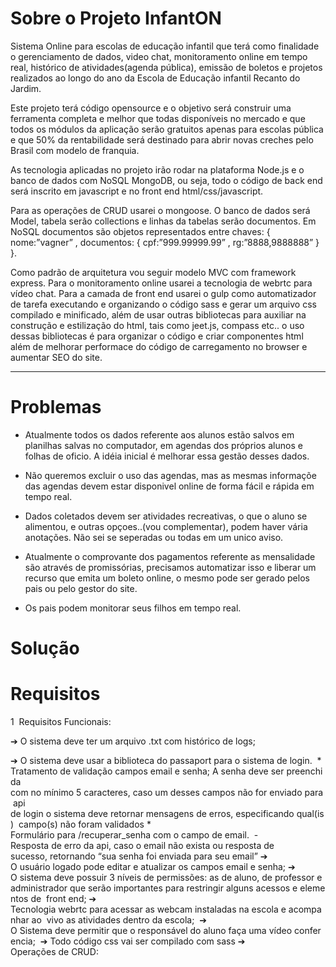# Sobre o Projeto InfantON

Sistema Online para escolas de educação infantil que terá como finalidade o gerenciamento de dados, video chat, monitoramento online em tempo real, histórico de atividades(agenda pública), emissão de boletos e projetos realizados ao longo do ano da Escola de Educação infantil Recanto do Jardim.

Este projeto terá código opensource e o objetivo será construir uma ferramenta completa e melhor que todas disponíveis no mercado e que todos os módulos da aplicação serão gratuitos apenas para escolas pública e que 50% da rentabilidade será destinado para abrir novas creches pelo Brasil com modelo de franquia.

As tecnologia aplicadas no projeto irão rodar na plataforma Node.js e o banco de dados com NoSQL MongoDB, ou seja, todo o código de back end será inscrito em javascript e no front end html/css/javascript. 

Para as operações de CRUD usarei o mongoose. O banco de dados será Model, tabela serão collections e linhas da tabelas serão documentos.
Em NoSQL documentos são objetos representados entre chaves:
 {  
	nome:”vagner” 
	, documentos: { 
		cpf:”999.99999.99”
		, rg:”8888,9888888” 
    } 
 }.

Como padrão de arquitetura vou seguir modelo MVC com framework express. Para o monitoramento online usarei a tecnologia de webrtc para vídeo chat. Para a camada de front end usarei o gulp como automatizador de tarefa executando e organizando o código sass e gerar um arquivo css compilado e minificado,
além de usar outras bibliotecas para auxiliar na construção e estilização do html, tais como jeet.js, compass etc.. o uso dessas bibliotecas é para organizar o código e criar componentes html além de melhorar performace do código de carregamento no browser e aumentar SEO do site.

***

 
# Problemas
 
- Atualmente todos os dados referente aos alunos estão salvos em planilhas salvas no computador, 
em agendas dos próprios alunos e folhas de oficio. A idéia inicial é melhorar essa gestão desses dados.

- Não queremos excluir o uso das agendas, mas as mesmas informaçõe das agendas devem estar
disponivel online de forma fácil e rápida em tempo real.

- Dados coletados devem ser atividades recreativas, o que o aluno se alimentou, e outras opçoes..(vou complementar),
podem haver vária anotações. Não sei se seperadas ou todas em um unico aviso. 

- Atualmente o comprovante dos pagamentos referente as mensalidade são através de promissórias,
precisamos automatizar isso e liberar um recurso que emita um boleto online, o mesmo pode ser gerado
pelos pais ou pelo gestor do site. 

- Os pais podem monitorar seus filhos em tempo real.

# Solução


# Requisitos
 
 1 ­ Requisitos Funcionais:   
 
 ➔ O sistema deve ter um arquivo .txt com histórico de logs;  

 ➔ O sistema deve usar a biblioteca do passaport para o sistema de login.  
 	 * Tratamento de validação campos email e senha; A senha deve ser preenchida  com no mínimo 5 caracteres, caso um desses campos não for enviado para api  de login o sistema deve retornar mensagens de erros, especificando qual(is)  campo(s) não foram validados 
 	 * Formulário para /recuperar_senha com o campo de email. 
 	 	 - Resposta de erro da api, caso o email não exista ou resposta de  sucesso, retornando “sua senha foi enviada para seu email”
  ➔ O usuário logado pode editar e atualizar os campos email e senha;
  ➔ O sistema deve possuir 3 níveis de permissões: as de aluno, de professor e  administrador que serão importantes para restringir alguns acessos e elementos de  front end;
  ➔ Tecnologia webrtc para acessar as webcam instaladas na escola e acompanhar ao  vivo as atividades dentro da escola; 
  ➔ O Sistema deve permitir que o responsável do aluno faça uma vídeo conferencia; 
  ➔ Todo código css vai ser compilado com sass
  ➔ Operações de CRUD: 